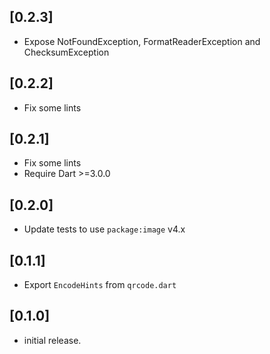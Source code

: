 ## [0.2.3]

* Expose NotFoundException, FormatReaderException and ChecksumException

## [0.2.2]

* Fix some lints

## [0.2.1]

* Fix some lints
* Require Dart >=3.0.0

## [0.2.0]

* Update tests to use `package:image` v4.x

## [0.1.1]

* Export `EncodeHints` from `qrcode.dart`

## [0.1.0]

* initial release.
